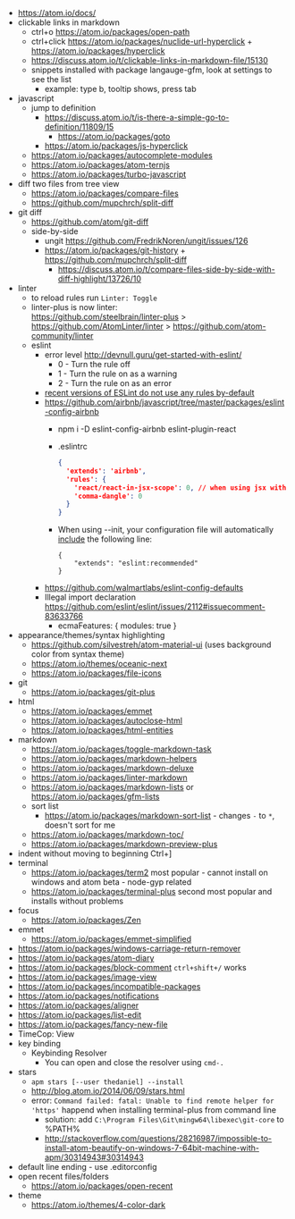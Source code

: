 - https://atom.io/docs/
- clickable links in markdown
  - ctrl+o https://atom.io/packages/open-path
  - ctrl+click https://atom.io/packages/nuclide-url-hyperclick + https://atom.io/packages/hyperclick
  - https://discuss.atom.io/t/clickable-links-in-markdown-file/15130
  - snippets installed with package langauge-gfm, look at settings to see the list
    - example: type b, tooltip shows, press tab
- javascript
  - jump to definition
    - https://discuss.atom.io/t/is-there-a-simple-go-to-definition/11809/15
      - https://atom.io/packages/goto
    - https://atom.io/packages/js-hyperclick
  - https://atom.io/packages/autocomplete-modules
  - https://atom.io/packages/atom-ternjs
  - https://atom.io/packages/turbo-javascript
- diff two files from tree view
  - https://atom.io/packages/compare-files
  - https://github.com/mupchrch/split-diff
- git diff
  - https://github.com/atom/git-diff
  - side-by-side
    - ungit https://github.com/FredrikNoren/ungit/issues/126
    - https://atom.io/packages/git-history + https://github.com/mupchrch/split-diff
      - https://discuss.atom.io/t/compare-files-side-by-side-with-diff-highlight/13726/10
- linter
  - to reload rules run `Linter: Toggle`
  - linter-plus is now linter:  
  https://github.com/steelbrain/linter-plus > https://github.com/AtomLinter/linter > https://github.com/atom-community/linter
  - eslint
    - error level http://devnull.guru/get-started-with-eslint/
      - 0 - Turn the rule off
      - 1 - Turn the rule on as a warning
      - 2 - Turn the rule on as an error
    - [recent versions of ESLint do not use any rules by-default](https://atom.io/packages/linter-eslint)
    - https://github.com/airbnb/javascript/tree/master/packages/eslint-config-airbnb
      - npm i -D eslint-config-airbnb eslint-plugin-react
      - .eslintrc

        ```json
        {
          'extends': 'airbnb',
          'rules': {
            'react/react-in-jsx-scope': 0, // when using jsx with i.e. cycle.js and not with react.js
            'comma-dangle': 0
          }
        }
        ```
      - When using --init, your configuration file will automatically [include](http://eslint.org/docs/user-guide/migrating-to-1.0.0.html) the following line:

        ```
        {
            "extends": "eslint:recommended"
        }
        ```
    - https://github.com/walmartlabs/eslint-config-defaults
    - Illegal import declaration https://github.com/eslint/eslint/issues/2112#issuecomment-83633766
      - ecmaFeatures: { modules: true }
- appearance/themes/syntax highlighting
  - https://github.com/silvestreh/atom-material-ui (uses background color from syntax theme)
  - https://atom.io/themes/oceanic-next
  - https://atom.io/packages/file-icons
- git
  - https://atom.io/packages/git-plus
- html
  - https://atom.io/packages/emmet
  - https://atom.io/packages/autoclose-html
  - https://atom.io/packages/html-entities
- markdown
  - https://atom.io/packages/toggle-markdown-task
  - https://atom.io/packages/markdown-helpers
  - https://atom.io/packages/markdown-deluxe
  - https://atom.io/packages/linter-markdown
  - https://atom.io/packages/markdown-lists or https://atom.io/packages/gfm-lists
  - sort list
    - https://atom.io/packages/markdown-sort-list - changes `-` to `*`, doesn't sort for me
  - https://atom.io/packages/markdown-toc/
  - https://atom.io/packages/markdown-preview-plus
- indent without moving to beginning Ctrl+]
- terminal
  - https://atom.io/packages/term2 most popular - cannot install on windows and atom beta - node-gyp related
  - https://atom.io/packages/terminal-plus second most popular and installs without problems
- focus
  - https://atom.io/packages/Zen
- emmet
  - https://atom.io/packages/emmet-simplified
- https://atom.io/packages/windows-carriage-return-remover
- https://atom.io/packages/atom-diary
- https://atom.io/packages/block-comment `ctrl+shift+/` works
- https://atom.io/packages/image-view
- https://atom.io/packages/incompatible-packages
- https://atom.io/packages/notifications
- https://atom.io/packages/aligner
- https://atom.io/packages/list-edit
- https://atom.io/packages/fancy-new-file
- TimeCop: View
- key binding
  - Keybinding Resolver
    - You can open and close the resolver using `cmd-.`
- stars
  - `apm stars [--user thedaniel] --install`
  - http://blog.atom.io/2014/06/09/stars.html
  - error: `Command failed: fatal: Unable to find remote helper for 'https'` happend when installing terminal-plus from command line
    - solution: add `C:\Program Files\Git\mingw64\libexec\git-core` to %PATH%
    - http://stackoverflow.com/questions/28216987/impossible-to-install-atom-beautify-on-windows-7-64bit-machine-with-apm/30314943#30314943
- default line ending - use .editorconfig
- open recent files/folders
  - https://atom.io/packages/open-recent
- theme
  - https://atom.io/themes/4-color-dark
